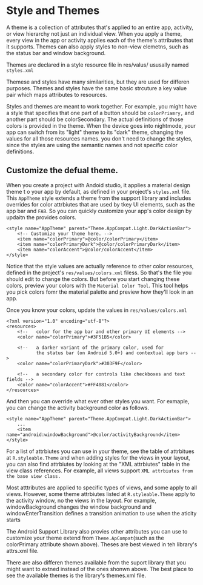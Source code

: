 # Style and Themes
A theme is a collection of attributes that's applied to an entire app, activity, or view hierarchy not just an individual view. When you apply a theme, every view in the app or activity applies each of the theme's attributes that it supports. Themes can also apply styles to non-view elemetns, such as the status bar and window background. 

Themes are declared in a style resource file in res/valus/ ususally named `styles.xml`

Themese and styles have many similarities, but they are used for differen purposes. Themes and styles have the same basic strcuture a key value pair which maps attributes to resources. 

Styles and themes are meant to work together. For example, you might have a style that specifies that one part of a button should be `colorPriamry,` and another part should be colorSecondary. The actual definitions of those colors is provided in the theme. When the device goes into nightmode, your app can switch from its "light" theme to its "dark" theme, changing the values for all those resources names. you don't need to change the styles, since the styles are using the semantic names and not specific color definitions. 


## Customize the defual theme. 
When you create a project with Andoid studio, it applies a material design theme t o your app by default, as defined in your project's `styles.xml` file. This `AppTheme` style extends a theme from the support library and includes overrides for color attrbiutes that are used by tkey UI elements, such as the app bar and `FAB`. So you can quickly customize your app's color design by updaitn the provides colors. 

```
<style name="AppTheme" parent="Theme.AppCompat.Light.DarkActionBar">
    <!-- Customize your theme here. -->
    <item name="colorPrimary">@color/colorPrimary</item>
    <item name="colorPrimaryDark">@color/colorPrimaryDark</item>
    <item name="colorAccent">@color/colorAccent</item>
</style>
```

Notice that the style values are actually reference to other color resources, defined in the project's `res/values/colors.xml` filess. So that's the file you should edit to change the colors. But before you start changing these colors, preview your colors with the `Material Color Tool`. This tool helps you pick colors fomr the material palette and preview how they'll look in an app. 

Once you know your colors, update the values in `res/values/colors.xml`
```
<?xml version="1.0" encoding="utf-8"?>
<resources>
    <!--   color for the app bar and other primary UI elements -->
    <color name="colorPrimary">#3F51B5</color>

    <!--   a darker variant of the primary color, used for
           the status bar (on Android 5.0+) and contextual app bars -->
    <color name="colorPrimaryDark">#303F9F</color>

    <!--   a secondary color for controls like checkboxes and text fields -->
    <color name="colorAccent">#FF4081</color>
</resources>
```

And then you can override what ever other styles you want. For exmaple, you can change the activity background color as follows. 
```
<style name="AppTheme" parent="Theme.AppCompat.Light.DarkActionBar">
    ...
    <item name="android:windowBackground">@color/activityBackground</item>
</style>
```

For a list of attrbiutes you can use in your theme, see the table of attrbitues at `R.styleable.Theme` and when adding styles for the views in your layout, you can also find attrbiutes by looking at the "XML attrbiutes" table in the view class references. For example, all views support `XML attrbiutes from the base view class.`

Most atttributes are applied to specific types of views, and some apply to all views. However, some theme attrbiutes listed at `R.styleable.Theme` apply to the activity window, no the views in the layout. For example,  windowBackground changes the window background and windowEnterTransition defines a transition animation to use when the aticity starts

The Android Support Library also provies other attributes you can use to customize your theme extend from `Theme.ApCompat`(such as the colorPrimary attribute shown above). Theses are best viewed in teh library's attrs.xml file. 

There are also differen themes available from the suport library that you might want to extned instead of the ones shonwn above. The best place to see the available themes is the library's themes.xml file. 

